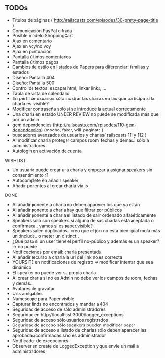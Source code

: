 TODOs
------------------
* Títulos de páginas ( http://railscasts.com/episodes/30-pretty-page-title )
* Comunicación PayPal cifrada
* Posible modelo ShoppingCart
* Ajax en comentario
* Ajax en voy/no voy
* Ajax en puntuación
* Pantalla últimos comentarios
* Pantalla últimos pagos
* Cambios de estilo en listados de Papers para diferenciar: familias y estados
* Diseño: Pantalla 404
* Diseño: Pantalla 500
* Control de textos: escapar html, linkar links, ...
* Tabla de vista de calendario
* En perfil de usuarios sólo mostrar las charlas en las que participa si la charla es .visible?
* Modificar contraseña sólo si se introduce la actual correctamente
* Una charla en estado UNDER REVIEW no puede se modificada más que por un admin
* gem dependencies (http://railscasts.com/episodes/110-gem-dependencies) (mocha, faker, will-paginate )
* buscadores avanzados de usuarios y charlas( railscasts 111 y 112 )
* Al modificar charla proteger campos room, fechas y demás.. sólo a administradores
* Autologin en activación de cuenta

WISHLIST
* Un usuario puede crear una charla y empezar a asignar speakers sin consentimiento :?
* Autocomplete en añadir speaker
* Añadir ponentes al crear charla via js

DONE
* Al añadir ponente a charla no deben aparecer los que ya están
* Al añadir ponente a charla hay que filtrar por públicos
* Al añadir ponente a charla el listado de salir ordenado alfabéticamente
* Speakers sólo son speakers si alguna de sus charlas está aceptada o confirmada.. vamos si es paper.visible?
* Speakers salen duplicados.. creo que el join no está bien igual mola más un :include.. o meter un distinct.. 
* ¿Qué pasa si un user tiene el perfil no-público y además es un speaker? -> no puede
* Notificaciones por email: charla presentada
* Al añadir recurso a charla la url del link no es correcta
* YOURSITE en notificaciones de registro => modificar intentar que sea dinámico
* El speaker no puede ver su propia charla
* Al crear charla si no es Admin no debe ver los campos de room, fechas y demás.. 
* Avatares de gravatar
* Urls amigables
* Namescope para Paper.visible 
* Capturar finds no encontrados y mandar a 404
* Seguridad de acceso de sólo administradores
* Seguridad en http://localhost:3000/logged_exceptions
* Seguridad de acceso sólo usuarios registrados
* Seguridad de acceso sólo speakers pueden modificar paper
* Seguridad de acceso a listado de charlas sólo deben aparecer las aprobadas/confirmadas sino es administrador
* Notificador de excepciones
* Observer en create de LoggedException y que envíe un mail a administradores